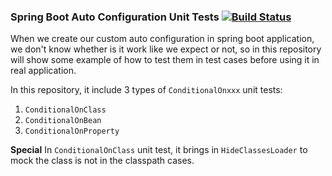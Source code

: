 ### Spring Boot Auto Configuration Unit Tests [![Build Status](https://travis-ci.org/sgyyz/autoconfig-test.svg?branch=master)](https://travis-ci.org/sgyyz/autoconfig-test)
When we create our custom auto configuration in spring boot application, we don't know whether is 
it work like we expect or not, so in this repository will show some example of how to test them in 
test cases before using it in real application.

In this repository, it include 3 types of `ConditionalOnxxx` unit tests:
1. `ConditionalOnClass`
2. `ConditionalOnBean`
3. `ConditionalOnProperty`

**Special** In `ConditionalOnClass` unit test, it brings in `HideClassesLoader` to 
mock the class is not in the classpath cases.